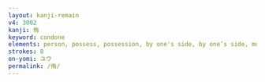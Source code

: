 ```yaml
---
layout: kanji-remain
v4: 3002
kanji: 侑
keyword: condone
elements: person, possess, possession, by one's side, by one’s side, moon, month, flesh, part of the body
strokes: 8
on-yomi: ユウ
permalink: /侑/
---
```






